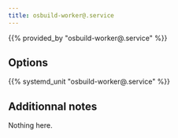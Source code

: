 ```yaml
---
title: osbuild-worker@.service
---
```


{{% provided_by "osbuild-worker@.service" %}}

## Options

{{% systemd_unit "osbuild-worker@.service" %}}

## Additionnal notes

Nothing here.